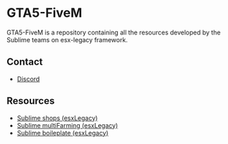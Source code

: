 # GTA5-FiveM
GTA5-FiveM is a repository containing all the resources developed by the Sublime teams on esx-legacy framework.

## Contact
- [Discord](https://discord.gg/hgHZPzRT)

## Resources
- [Sublime shops (esxLegacy)](sublime_shops-esxLegacy/README.md)
- [Sublime multiFarming (esxLegacy)](sublime_multiFarming-esxLegacy/README.md)
- [Sublime boileplate (esxLegacy)](sublime_boileplate-esxLegacy/README.md)
